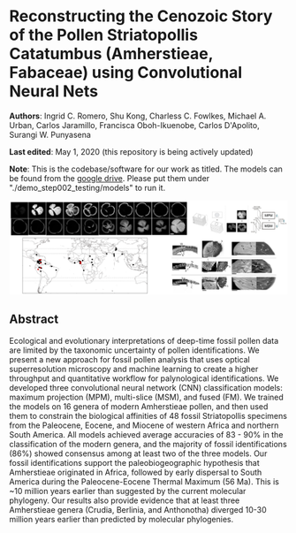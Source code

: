 # Reconstructing the Cenozoic Story of the Pollen Striatopollis Catatumbus (Amherstieae, Fabaceae) using Convolutional Neural Nets

**Authors**: Ingrid C. Romero, Shu Kong, Charless C. Fowlkes, Michael A. Urban, Carlos Jaramillo, Francisca Oboh-Ikuenobe, Carlos D'Apolito, Surangi W. Punyasena

**Last edited**: May 1, 2020 (this repository is being actively updated)

**Note**:
This is the codebase/software for our work as titled. The models can be found from the [google drive](https://drive.google.com/open?id=1Qx5tEvGN5OKvTUt1s9u3a8LL4STXuHjt). Please put them under "./demo_step002_testing/models" to run it. 


![alt text](./splash_fig.png "display")


## Abstract

Ecological and evolutionary interpretations of deep-time fossil pollen data are limited by the taxonomic uncertainty of pollen identifications. We present a new approach for fossil pollen analysis that uses optical superresolution microscopy and machine learning to create a higher throughput and quantitative workflow for palynological identifications. We developed three convolutional neural network (CNN) classification models: maximum projection (MPM), multi-slice (MSM), and fused (FM). We trained the models on 16 genera of modern Amherstieae pollen, and then used them to constrain the biological affinities of 48 fossil Striatopollis specimens from the Paleocene, Eocene, and Miocene of western Africa and northern South America. All models achieved average accuracies of 83 - 90% in the classification of the modern genera, and the majority of fossil identifications (86%) showed consensus among at least two of the three models. Our fossil identifications support the paleobiogeographic hypothesis that Amherstieae originated in Africa, followed by early dispersal to South America during the Paleocene-Eocene Thermal Maximum (56 Ma). This is ~10 million years earlier than suggested by the current molecular phylogeny. Our results also provide evidence that at least three Amherstieae genera (Crudia, Berlinia, and Anthonotha) diverged 10-30 million years earlier than predicted by molecular phylogenies.


